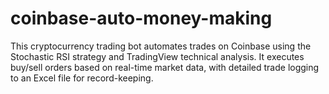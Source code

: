# coinbase-auto-money-making
This cryptocurrency trading bot automates trades on Coinbase using the Stochastic RSI strategy and TradingView technical analysis. It executes buy/sell orders based on real-time market data, with detailed trade logging to an Excel file for record-keeping.

